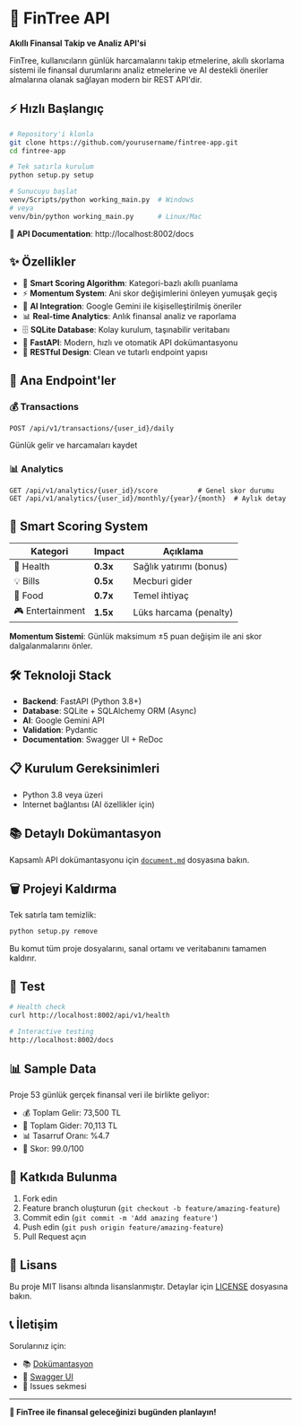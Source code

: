 # 🌳 FinTree API

**Akıllı Finansal Takip ve Analiz API'si**

FinTree, kullanıcıların günlük harcamalarını takip etmelerine, akıllı skorlama sistemi ile finansal durumlarını analiz etmelerine ve AI destekli öneriler almalarına olanak sağlayan modern bir REST API'dir.

## ⚡ Hızlı Başlangıç

```bash
# Repository'i klonla
git clone https://github.com/yourusername/fintree-app.git
cd fintree-app

# Tek satırla kurulum
python setup.py setup

# Sunucuyu başlat
venv/Scripts/python working_main.py  # Windows
# veya
venv/bin/python working_main.py      # Linux/Mac
```

🎉 **API Documentation**: http://localhost:8002/docs

## ✨ Özellikler

- 🧮 **Smart Scoring Algorithm**: Kategori-bazlı akıllı puanlama
- ⚡ **Momentum System**: Ani skor değişimlerini önleyen yumuşak geçiş
- 🤖 **AI Integration**: Google Gemini ile kişiselleştirilmiş öneriler
- 📊 **Real-time Analytics**: Anlık finansal analiz ve raporlama
- 🗄️ **SQLite Database**: Kolay kurulum, taşınabilir veritabanı
- 🚀 **FastAPI**: Modern, hızlı ve otomatik API dokümantasyonu
- 📱 **RESTful Design**: Clean ve tutarlı endpoint yapısı

## 🎯 Ana Endpoint'ler

### 💰 Transactions
```http
POST /api/v1/transactions/{user_id}/daily
```
Günlük gelir ve harcamaları kaydet

### 📊 Analytics
```http
GET /api/v1/analytics/{user_id}/score          # Genel skor durumu
GET /api/v1/analytics/{user_id}/monthly/{year}/{month}  # Aylık detay
```

## 🧮 Smart Scoring System

| Kategori | Impact | Açıklama |
|----------|--------|----------|
| 🏥 Health | **0.3x** | Sağlık yatırımı (bonus) |
| 💡 Bills | **0.5x** | Mecburi gider |
| 🍕 Food | **0.7x** | Temel ihtiyaç |
| 🎮 Entertainment | **1.5x** | Lüks harcama (penalty) |

**Momentum Sistemi**: Günlük maksimum ±5 puan değişim ile ani skor dalgalanmalarını önler.

## 🛠️ Teknoloji Stack

- **Backend**: FastAPI (Python 3.8+)
- **Database**: SQLite + SQLAlchemy ORM (Async)
- **AI**: Google Gemini API
- **Validation**: Pydantic
- **Documentation**: Swagger UI + ReDoc

## 📋 Kurulum Gereksinimleri

- Python 3.8 veya üzeri
- Internet bağlantısı (AI özellikler için)

## 📚 Detaylı Dokümantasyon

Kapsamlı API dokümantasyonu için [`document.md`](document.md) dosyasına bakın.

## 🗑️ Projeyi Kaldırma

Tek satırla tam temizlik:

```bash
python setup.py remove
```

Bu komut tüm proje dosyalarını, sanal ortamı ve veritabanını tamamen kaldırır.

## 🧪 Test

```bash
# Health check
curl http://localhost:8002/api/v1/health

# Interactive testing
http://localhost:8002/docs
```

## 📊 Sample Data

Proje 53 günlük gerçek finansal veri ile birlikte geliyor:
- 💰 Toplam Gelir: 73,500 TL
- 💸 Toplam Gider: 70,113 TL  
- 📊 Tasarruf Oranı: %4.7
- 🎯 Skor: 99.0/100

## 🤝 Katkıda Bulunma

1. Fork edin
2. Feature branch oluşturun (`git checkout -b feature/amazing-feature`)
3. Commit edin (`git commit -m 'Add amazing feature'`)
4. Push edin (`git push origin feature/amazing-feature`)
5. Pull Request açın

## 📄 Lisans

Bu proje MIT lisansı altında lisanslanmıştır. Detaylar için [LICENSE](LICENSE) dosyasına bakın.

## 📞 İletişim

Sorularınız için:
- 📚 [Dokümantasyon](document.md)
- 🔧 [Swagger UI](http://localhost:8002/docs)
- 🐛 Issues sekmesi

---

**🌳 FinTree ile finansal geleceğinizi bugünden planlayın!** 
